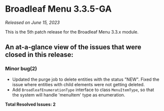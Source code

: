 # Broadleaf Menu 3.3.5-GA

_Released on June 15, 2023_

This is the 5th patch release for the Broadleaf Menu 3.3.x module.

## An at-a-glance view of the issues that were closed in this release:

### Minor bug(2)
- Updated the purge job to delete entities with the status "NEW". Fixed the issue where entities with child elements were not getting deleted.
- Add `BroadleafEnumerationType` interface to class `MenuItemType`, so that the system will handle 'menuItem' type as enumeration.


**Total Resolved Issues: 2**
